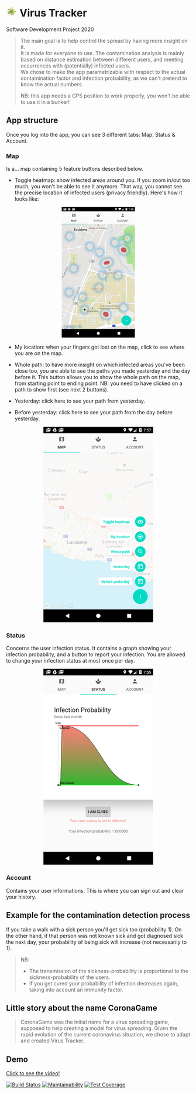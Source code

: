 # <img src="app/src/main/ic_launcher-playstore.png" width="30" > Virus Tracker 
Software Development Project 2020

> The main goal is to help control the spread by having more insight on it.  
> It is made for everyone to use. 
> The contamination analysis is mainly based on distance estimation between different users, and meeting occurrences with (potentially) infected users.  
> We chose to make the app parametrizable with respect to the actual contamination factor and infection probability, as we can't pretend to know the actual numbers. 
>
> NB: this app needs a GPS position to work properly, you won't be able to use it in a bunker!

 

## App structure
Once you log into  the app, you can see 3 different tabs: Map, Status & Account.

### Map
Is a... map containing 5 feature buttons described below.

* Toggle heatmap: show infected areas around you. If you zoom in/out too much, you won't be able to see it anymore. That way, you cannot see the precise location of infected users (privacy friendly). Here's how it looks like:

<p align="center">
<img src="Screenshot_1591386066.png" width="200" >
</p>

* My location: when your fingers got lost on the map, click to see where you are on the map. 

* Whole path: to have more insight on which infected areas you've been close too, you are able to see the paths you made yesterday and the day before it. This button allows you to show the whole path on the map, from starting point to ending point. NB: you need to have clicked on a path to show first (see next 2 buttons). 

* Yesterday: click here to see your path from yesterday. 

* Before yesterday: click here to see your path from the day before yesterday. 


<p align="center">
  <img src="Screenshot_1591385996.png" width="300" >
</p>

### Status
Concerns the user infection status.
It contains a graph showing your infection probability, and a button to report your infection. You are allowed to change your infection status at most once per day. 


<p align="center">
  <img src="Screenshot_1591385876.png" width="300" >
</p>

### Account
Contains your user informations. This is where you can sign out and clear your history. 

## Example for the contamination detection process
If you take a walk with a sick person you'll get sick too (probability 1). On the other hand, if that person was not known sick and got diagnosed sick the next day, your probability of being sick will increase (not necessarily to 1). 
> NB: 
> - The transmission of the sickness-probability is proportional to the sickness-probability of the users.
> - If you get cured your probability of infection decreases again, taking into account an immunity factor.

## Little story about the name CoronaGame
> CoronaGame was the initial name for a virus spreading game, supposed to help creating a model for virus spreading. Given the rapid evolution of the current coronavirus situation, we chose to adapt and created Virus Tracker. 

## Demo
[Click to see the video!](https://www.youtube.com/watch?v=WAPRaSdV124&feature=youtu.be)



<!--Badges-->
[![Build Status](https://api.cirrus-ci.com/github/CoronaTeam/CoronaGame.svg)](https://cirrus-ci.com/github/CoronaTeam/CoronaGame)
[![Maintainability](https://api.codeclimate.com/v1/badges/2f13f697c44a03275527/maintainability)](https://codeclimate.com/github/CoronaTeam/CoronaGame/maintainability)
[![Test Coverage](https://api.codeclimate.com/v1/badges/2f13f697c44a03275527/test_coverage)](https://codeclimate.com/github/CoronaTeam/CoronaGame/test_coverage)

